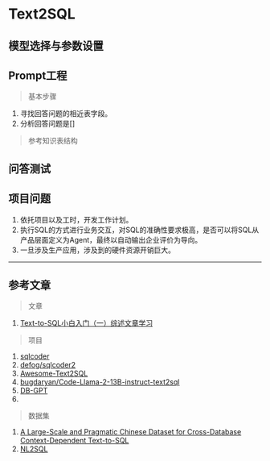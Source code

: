# Text2SQL

## 模型选择与参数设置

## Prompt工程

> 基本步骤

1. 寻找回答问题的相近表字段。
2. 分析回答问题是[]

> 参考知识表结构




## 问答测试



## 项目问题

1. 依托项目以及工时，开发工作计划。
2. 执行SQL的方式进行业务交互，对SQL的准确性要求极高，是否可以将SQL从产品层面定义为Agent，最终以自动输出企业评价为导向。
3. 一旦涉及生产应用，涉及到的硬件资源开销巨大。

------

## 参考文章

> 文章

1. [Text-to-SQL小白入门（一）综述文章学习](https://zhuanlan.zhihu.com/p/647249972)

> 项目

1. [sqlcoder](https://github.com/defog-ai/sqlcoder.git)
2. [defog/sqlcoder2](https://huggingface.co/defog/sqlcoder2)
3. [Awesome-Text2SQL](https://github.com/eosphoros-ai/Awesome-Text2SQL/tree/main)
4. [bugdaryan/Code-Llama-2-13B-instruct-text2sql](https://huggingface.co/bugdaryan/Code-Llama-2-13B-instruct-text2sql)
5. [DB-GPT](https://github.com/eosphoros-ai/DB-GPT.git)
6. 

> 数据集

1. [A Large-Scale and Pragmatic Chinese Dataset for Cross-Database Context-Dependent Text-to-SQL](https://xjtu-intsoft.github.io/chase/)
2. [NL2SQL](https://github.com/yechens/NL2SQL.git)
